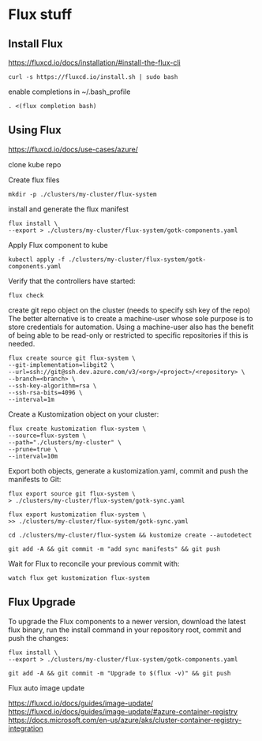 # Flux stuff


## Install Flux 

https://fluxcd.io/docs/installation/#install-the-flux-cli


    curl -s https://fluxcd.io/install.sh | sudo bash

 enable completions in ~/.bash_profile
    
    . <(flux completion bash)


## Using Flux

https://fluxcd.io/docs/use-cases/azure/


clone kube repo

Create flux files

    mkdir -p ./clusters/my-cluster/flux-system

install and generate the flux manifest

    flux install \
    --export > ./clusters/my-cluster/flux-system/gotk-components.yaml

Apply Flux component to kube 

    kubectl apply -f ./clusters/my-cluster/flux-system/gotk-components.yaml

Verify that the controllers have started:

    flux check

create git repo object on the cluster (needs to specify ssh key of the repo)
The better alternative is to create a machine-user whose sole purpose is to store credentials for automation. Using a machine-user also has the benefit of being able to be read-only or restricted to specific repositories if this is needed.

    flux create source git flux-system \
    --git-implementation=libgit2 \
    --url=ssh://git@ssh.dev.azure.com/v3/<org>/<project>/<repository> \
    --branch=<branch> \
    --ssh-key-algorithm=rsa \
    --ssh-rsa-bits=4096 \
    --interval=1m


Create a Kustomization object on your cluster:

    flux create kustomization flux-system \
    --source=flux-system \
    --path="./clusters/my-cluster" \
    --prune=true \
    --interval=10m


Export both objects, generate a kustomization.yaml, commit and push the manifests to Git:

    flux export source git flux-system \
    > ./clusters/my-cluster/flux-system/gotk-sync.yaml

    flux export kustomization flux-system \
    >> ./clusters/my-cluster/flux-system/gotk-sync.yaml

    cd ./clusters/my-cluster/flux-system && kustomize create --autodetect

    git add -A && git commit -m "add sync manifests" && git push

Wait for Flux to reconcile your previous commit with:

    watch flux get kustomization flux-system

## Flux Upgrade

To upgrade the Flux components to a newer version, download the latest flux binary, run the install command in your repository root, commit and push the changes:

    flux install \
    --export > ./clusters/my-cluster/flux-system/gotk-components.yaml

    git add -A && git commit -m "Upgrade to $(flux -v)" && git push



Flux auto image update

https://fluxcd.io/docs/guides/image-update/
https://fluxcd.io/docs/guides/image-update/#azure-container-registry
https://docs.microsoft.com/en-us/azure/aks/cluster-container-registry-integration 
